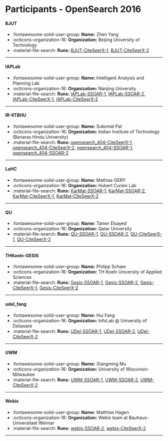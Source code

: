 # Participants - OpenSearch 2016 

#### BJUT
 - :fontawesome-solid-user-group: **Name:** Zhen Yang
 - :octicons-organization-16: **Organization:** Beijing University of Technology
 - :material-file-search: **Runs:** [BJUT-CiteSeerX-1](./runs.md#bjut-citeseerx-1), [BJUT-CiteSeerX-2](./runs.md#bjut-citeseerx-2) 

---
#### IAPLab
 - :fontawesome-solid-user-group: **Name:** Intelligent Analysis and Planning Lab
 - :octicons-organization-16: **Organization:** Nanjing University
 - :material-file-search: **Runs:** [IAPLab-SSOAR-1](./runs.md#iaplab-ssoar-1), [IAPLab-SSOAR-2](./runs.md#iaplab-ssoar-2), [IAPLab-CiteSeerX-1](./runs.md#iaplab-citeseerx-1), [IAPLab-CiteSeerX-2](./runs.md#iaplab-citeseerx-2) 

---
#### IR-IITBHU
 - :fontawesome-solid-user-group: **Name:** Sukomal Pal
 - :octicons-organization-16: **Organization:** Indian Institute of Technology (Banaras Hindu University)
 - :material-file-search: **Runs:** [opensearch_404-CiteSeerX-1](./runs.md#opensearch_404-citeseerx-1), [opensearch_404-CiteSeerX-2](./runs.md#opensearch_404-citeseerx-2), [opensearch_404-SSOAR-1](./runs.md#opensearch_404-ssoar-1), [opensearch_404-SSOAR-2](./runs.md#opensearch_404-ssoar-2) 

---
#### LaHC
 - :fontawesome-solid-user-group: **Name:** Mathias GERY
 - :octicons-organization-16: **Organization:** Hubert Curien Lab
 - :material-file-search: **Runs:** [KarMat-SSOAR-1](./runs.md#karmat-ssoar-1), [KarMat-SSOAR-2](./runs.md#karmat-ssoar-2), [KarMat-CiteSeerX-1](./runs.md#karmat-citeseerx-1), [KarMat-CiteSeerX-2](./runs.md#karmat-citeseerx-2) 

---
#### QU
 - :fontawesome-solid-user-group: **Name:** Tamer Elsayed
 - :octicons-organization-16: **Organization:** Qatar University
 - :material-file-search: **Runs:** [QU-SSOAR-1](./runs.md#qu-ssoar-1), [QU-SSOAR-2](./runs.md#qu-ssoar-2), [QU-CiteSeerX-1](./runs.md#qu-citeseerx-1), [QU-CiteSeerX-2](./runs.md#qu-citeseerx-2) 

---
#### THKoeln-GESIS
 - :fontawesome-solid-user-group: **Name:** Philipp Schaer
 - :octicons-organization-16: **Organization:** TH Koeln University of Applied Sciences
 - :material-file-search: **Runs:** [Gesis-SSOAR-1](./runs.md#gesis-ssoar-1), [Gesis-SSOAR-2](./runs.md#gesis-ssoar-2), [Gesis-CiteSeerX-1](./runs.md#gesis-citeseerx-1), [Gesis-CiteSeerX-2](./runs.md#gesis-citeseerx-2) 

---
#### udel_fang
 - :fontawesome-solid-user-group: **Name:** Hui Fang
 - :octicons-organization-16: **Organization:** InfoLab @ University of Delaware
 - :material-file-search: **Runs:** [UDel-SSOAR-1](./runs.md#udel-ssoar-1), [UDel-SSOAR-2](./runs.md#udel-ssoar-2), [UDel-CiteSeerX-2](./runs.md#udel-citeseerx-2) 

---
#### UWM
 - :fontawesome-solid-user-group: **Name:** Xiangming Mu
 - :octicons-organization-16: **Organization:** University of Wisconsin-Milwaukee
 - :material-file-search: **Runs:** [UWM-SSOAR-1](./runs.md#uwm-ssoar-1), [UWM-SSOAR-2](./runs.md#uwm-ssoar-2), [UWM-CiteSeerX-2](./runs.md#uwm-citeseerx-2) 

---
#### Webis
 - :fontawesome-solid-user-group: **Name:** Matthias Hagen
 - :octicons-organization-16: **Organization:** Webis team at Bauhaus-Universitaet Weimar
 - :material-file-search: **Runs:** [webis-SSOAR-2](./runs.md#webis-ssoar-2), [webis-CiteSeerX-2](./runs.md#webis-citeseerx-2) 

---
